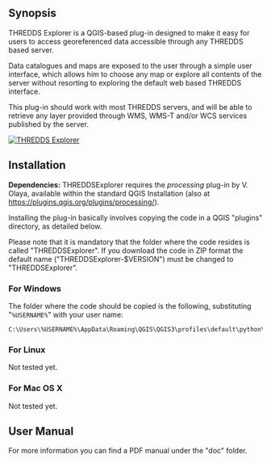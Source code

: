## Synopsis

THREDDS Explorer is a QGIS-based plug-in designed to make it easy for users to access georeferenced data accessible through any THREDDS based server.  

Data catalogues and maps are exposed to the user through a simple user interface, which allows him to choose any map or explore all contents of the server without resorting to exploring the default web based THREDDS interface.

This plug-in should work with most THREDDS servers, and will be able to retrieve any layer provided through WMS, WMS-T and/or WCS services published by the server.

[![THREDDS Explorer](https://raw.githubusercontent.com/IHCantabria/THREDDSExplorer/master/doc/video.jpg)](https://vimeo.com/167414368)

## Installation

**Dependencies:** THREDDSExplorer requires the *processing* plug-in by V. Olaya, available within the standard QGIS Installation (also at https://plugins.qgis.org/plugins/processing/).

Installing the plug-in basically involves copying the code in a QGIS "plugins" directory, as detailed below.

Please note that it is mandatory that the folder where the code resides is called "THREDDSExplorer". If you download the code in ZIP format the default name ("THREDDSExplorer-$VERSION") must be changed to "THREDDSExplorer".

### For Windows

The folder where the code should be copied is the following, substituting "`%USERNAME%`" with your user name:

	C:\Users\%USERNAME%\AppData\Roaming\QGIS\QGIS3\profiles\default\python\plugins


### For Linux

Not tested yet. 

### For Mac OS X

Not tested yet.

## User Manual

For more information you can find a PDF manual under the "doc" folder.
